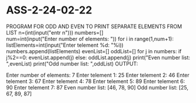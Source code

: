 # ASS-2-24-02-22
PROGRAM FOR ODD AND EVEN TO PRINT SEPARATE ELEMENTS FROM LIST
n=(int(input("entr n")))
numbers=[]  
num=int(input("Enter number of elements: "))
for i in range(1,num+1):
    listElements=int(input("Enter telement %d: "%i))
    numbers.append(listElements)
evenList=[]
oddList=[] 
for j in numbers:
    if j%2==0:
        evenList.append(j)
    else:
        oddList.append(j)
print("Even number list: ",evenList)
print("Odd number list: ",oddList) 
OUTPUT:

Enter number of elements: 7
Enter telement 1: 25
Enter telement 2: 46
Enter telement 3: 67
Enter telement 4: 78
Enter telement 5: 89
Enter telement 6: 90
Enter telement 7: 87
Even number list: [46, 78, 90]
Odd number list:  [25, 67, 89, 87]
